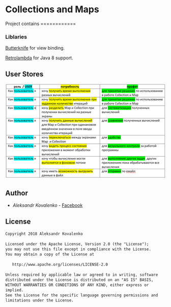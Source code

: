 # Collections and Maps

Project contains ============

### Liblaries

[Butterknife](http://jakewharton.github.io/butterknife/) for view binding.

[Retrolambda](https://github.com/evant/gradle-retrolambda) for Java 8 support.

## User Stores
![Screenshot](userstory.png)


## Author

* *Aleksandr Kovalenko* - [Facebook](https://www.facebook.com/aliaksandr.kavalenka.7)

## License

    Copyright 2018 Aleksandr Kovalenko

    Licensed under the Apache License, Version 2.0 (the "License");
    you may not use this file except in compliance with the License.
    You may obtain a copy of the License at

       http://www.apache.org/licenses/LICENSE-2.0

    Unless required by applicable law or agreed to in writing, software
    distributed under the License is distributed on an "AS IS" BASIS,
    WITHOUT WARRANTIES OR CONDITIONS OF ANY KIND, either express or implied.
    See the License for the specific language governing permissions and
    limitations under the License.
